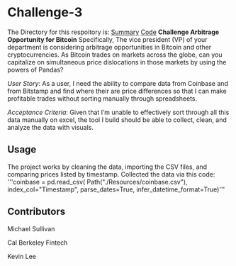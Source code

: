 # Challenge-3

The Directory for this respoitory is:
[Summary](https://github.com/mimisull/Challenge-3/blob/main/README.md)
[Code](https://github.com/mimisull/Challenge-3/blob/main/crypto_arbitrage.ipynb)
**Challenge Arbitrage Opportunity for Bitcoin**
Specifically, The vice president (VP) of your department is considering arbitrage opportunities in Bitcoin and other cryptocurrencies. As Bitcoin trades on markets across the globe, can you capitalize on simultaneous price dislocations in those markets by using the powers of Pandas?

*User Story*:
As a user, I need the ability to compare data from Coinbase and from Bitstamp and find where their are price differences so that I can make profitable trades without sorting manually through spreadsheets.

*Acceptance Criteria*:
Given that I’m unable to effectively sort through all this data manually on excel, the tool I build should be able to collect, clean, and analyze the data with visuals.


## Usage
The project works by cleaning the data, importing the CSV files, and comparing prices listed by timestamp.
Collected the data via this code:
'''coinbase = pd.read_csv(
    Path("./Resources/coinbase.csv"),
    index_col="Timestamp",
    parse_dates=True,
    infer_datetime_format=True)'''

## Contributors
Michael Sullivan

Cal Berkeley Fintech 

Kevin Lee
